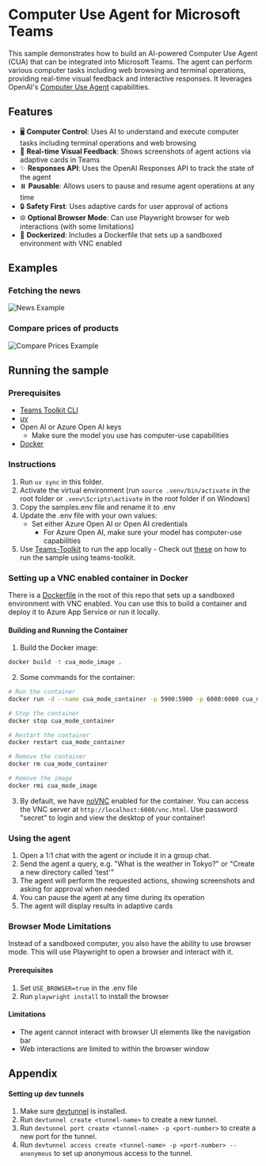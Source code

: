 # Computer Use Agent for Microsoft Teams

This sample demonstrates how to build an AI-powered Computer Use Agent (CUA) that can be integrated into Microsoft Teams. The agent can perform various computer tasks including web browsing and terminal operations, providing real-time visual feedback and interactive responses. It leverages OpenAI's [Computer Use Agent](https://platform.openai.com/docs/guides/tools-computer-use) capabilities.

## Features

- 🖥️ **Computer Control**: Uses AI to understand and execute computer tasks including terminal operations and web browsing
- 📸 **Real-time Visual Feedback**: Shows screenshots of agent actions via adaptive cards in Teams
- ✨ **Responses API**: Uses the OpenAI Responses API to track the state of the agent
- ⏸️ **Pausable**: Allows users to pause and resume agent operations at any time
- 🔒 **Safety First**: Uses adaptive cards for user approval of actions
- 🌐 **Optional Browser Mode**: Can use Playwright browser for web interactions (with some limitations)
- 🐳 **Dockerized**: Includes a Dockerfile that sets up a sandboxed environment with VNC enabled

## Examples

### Fetching the news

![News Example](./docs/news-example.gif)

### Compare prices of products

![Compare Prices Example](./docs/compare-prices-example.gif)

## Running the sample

### Prerequisites

- [Teams Toolkit CLI](https://learn.microsoft.com/en-us/microsoftteams/platform/toolkit/teams-toolkit-cli?pivots=version-three#get-started)
- [uv](https://docs.astral.sh/uv/getting-started/installation/)
- Open AI or Azure Open AI keys
  - Make sure the model you use has computer-use capabilities
- [Docker](https://docs.docker.com/get-docker/)

### Instructions

1. Run `uv sync` in this folder.
2. Activate the virtual environment (run `source .venv/bin/activate` in the root folder or `.venv\Scripts\activate` in the root folder if on Windows)
3. Copy the samples.env file and rename it to .env
4. Update the .env file with your own values:
   - Set either Azure Open AI or Open AI credentials
     - For Azure Open AI, make sure your model has computer-use capabilities
5. Use [Teams-Toolkit](https://github.com/Office-Dev/Teams-Toolkit) to run the app locally - Check out [these](https://github.com/microsoft/teams-ai/tree/main/python/samples#appendix) on how to run the sample using teams-toolkit.

### Setting up a VNC enabled container in Docker

There is a [Dockerfile](Dockerfile) in the root of this repo that sets up a sandboxed environment with VNC enabled. You can use this to build a container and deploy it to Azure App Service or run it locally.

#### Building and Running the Container

1. Build the Docker image:

```bash
docker build -t cua_mode_image .
```

2. Some commands for the container:

```bash
# Run the container
docker run -d --name cua_mode_container -p 5900:5900 -p 6080:6080 cua_mode_image

# Stop the container
docker stop cua_mode_container

# Restart the container
docker restart cua_mode_container

# Remove the container
docker rm cua_mode_container

# Remove the image
docker rmi cua_mode_image
```

3. By default, we have [noVNC](https://novnc.com/info.html) enabled for the container. You can access the VNC server at `http://localhost:6080/vnc.html`. Use password "secret" to login and view the desktop of your container!

### Using the agent

1. Open a 1:1 chat with the agent or include it in a group chat.
2. Send the agent a query, e.g. "What is the weather in Tokyo?" or "Create a new directory called 'test'"
3. The agent will perform the requested actions, showing screenshots and asking for approval when needed
4. You can pause the agent at any time during its operation
5. The agent will display results in adaptive cards

### Browser Mode Limitations

Instead of a sandboxed computer, you also have the ability to use browser mode. This will use Playwright to open a browser and interact with it.

#### Prerequisites

1. Set `USE_BROWSER=true` in the .env file
2. Run `playwright install` to install the browser

#### Limitations

- The agent cannot interact with browser UI elements like the navigation bar
- Web interactions are limited to within the browser window

## Appendix

#### Setting up dev tunnels

1. Make sure [devtunnel](https://github.com/microsoft/devtunnel) is installed.
2. Run `devtunnel create <tunnel-name>` to create a new tunnel.
3. Run `devtunnel port create <tunnel-name> -p <port-number>` to create a new port for the tunnel.
4. Run `devtunnel access create <tunnel-name> -p <port-number> --anonymous` to set up anonymous access to the tunnel.
